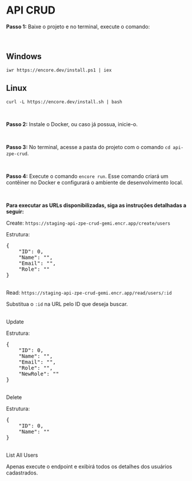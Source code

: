 <h1>API CRUD</h1>
<p><strong>Passo 1:</strong> Baixe o projeto e no terminal, execute o comando:</p>
<br>
<h2>Windows</h2>
<p><code>iwr https://encore.dev/install.ps1 | iex</code></p>
<h2>Linux</h2>
<p><code>curl -L https://encore.dev/install.sh | bash</code></p>
<br>
<p><strong>Passo 2:</strong> Instale o Docker, ou caso já possua, inicie-o.</p>
<br>
<p><strong>Passo 3:</strong> No terminal, acesse a pasta do projeto com o comando <code>cd api-zpe-crud</code>.</p>
<br>
<p><strong>Passo 4:</strong> Execute o comando <code>encore run</code>. Esse comando criará um contêiner no Docker e configurará o ambiente de desenvolvimento local.</p>
<br>
<p><strong>Para executar as URLs disponibilizadas, siga as instruções detalhadas a seguir:</strong></p>
<a>Create: <code>https://staging-api-zpe-crud-gemi.encr.app/create/users</code></a>
<p>Estrutura:</p>
<pre>
{
    "ID": 0,
    "Name": "",
    "Email": "",
    "Role": ""
}
</pre>
<br>
<a>Read: <code>https://staging-api-zpe-crud-gemi.encr.app/read/users/:id</code></a>
<p>Substitua o <code>:id</code> na URL pelo ID que deseja buscar.</p>
<br>
<a>Update</a>
<p>Estrutura:</p>
<pre>
{
    "ID": 0,
    "Name": "",
    "Email": "",
    "Role": "",
    "NewRole": ""
}
</pre>
<br>
<a>Delete</a>
<p>Estrutura:</p>
<pre>
{
    "ID": 0,
    "Name": ""
}
</pre>
<br>
<a>List All Users</a>
<p>Apenas execute o endpoint e exibirá todos os detalhes dos usuários cadastrados.</p>
